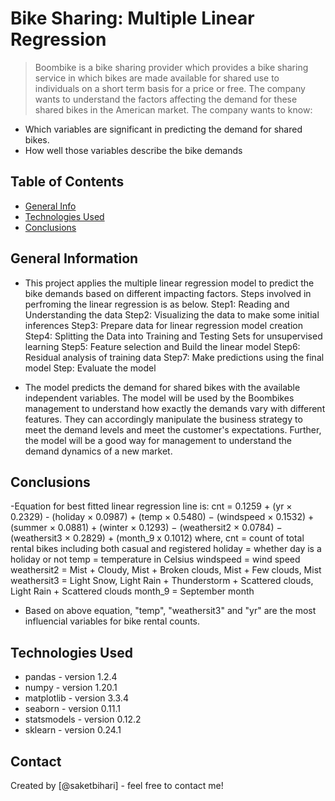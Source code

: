 # Bike Sharing: Multiple Linear Regression
> Boombike is a bike sharing provider which provides a bike sharing service in which bikes are made available for shared use to 
individuals on a short term basis for a price or free. The company wants to understand the factors affecting the demand for these 
shared bikes in the American market. 
The company wants to know:
- Which variables are significant in predicting the demand for shared bikes.
- How well those variables describe the bike demands



## Table of Contents
* [General Info](#general-information)
* [Technologies Used](#technologies-used)
* [Conclusions](#conclusions)



## General Information
- This project applies the multiple linear regression model to predict the bike demands based on different impacting factors.
	Steps involved in perfroming the linear regression is as below.
	Step1: Reading and Understanding the data
	Step2: Visualizing the data to make some initial inferences
	Step3: Prepare data for linear regression model creation
	Step4: Splitting the Data into Training and Testing Sets for unsupervised learning
	Step5: Feature selection and Build the linear model
	Step6: Residual analysis of training data
	Step7: Make predictions using the final model
	Step: Evaluate the model

- The model predicts the demand for shared bikes with the available independent variables. The model will be used by the Boombikes management to understand 
  how exactly the demands vary with different features. They can accordingly manipulate the business strategy to meet the demand levels and meet the customer's expectations. 
  Further, the model will be a good way for management to understand the demand dynamics of a new market. 

## Conclusions
-Equation for best fitted linear regression line is: 
cnt = 0.1259 + (yr × 0.2329) - (holiday × 0.0987) + (temp × 0.5480) − (windspeed × 0.1532) + (summer × 0.0881) + (winter × 0.1293) − (weathersit2 × 0.0784) − (weathersit3 × 0.2829) + (month_9 x 0.1012)
where, 
	cnt = count of total rental bikes including both casual and registered
	holiday = whether day is a holiday or not
	temp = temperature in Celsius
	windspeed = wind speed
	weathersit2 = Mist + Cloudy, Mist + Broken clouds, Mist + Few clouds, Mist
	weathersit3 = Light Snow, Light Rain + Thunderstorm + Scattered clouds, Light Rain + Scattered clouds
	month_9 = September month

- Based on above equation, "temp", "weathersit3" and "yr" are the most influencial variables for bike rental counts.


## Technologies Used
- pandas - version 1.2.4
- numpy - version 1.20.1
- matplotlib - version 3.3.4
- seaborn - version 0.11.1
- statsmodels - version 0.12.2
- sklearn - version 0.24.1


## Contact
Created by [@saketbihari] - feel free to contact me!